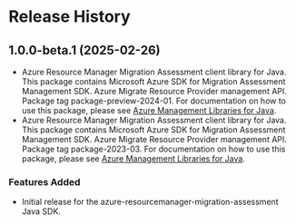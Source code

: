 # Release History

## 1.0.0-beta.1 (2025-02-26)

- Azure Resource Manager Migration Assessment client library for Java. This package contains Microsoft Azure SDK for Migration Assessment Management SDK. Azure Migrate Resource Provider management API. Package tag package-preview-2024-01. For documentation on how to use this package, please see [Azure Management Libraries for Java](https://aka.ms/azsdk/java/mgmt).
- Azure Resource Manager Migration Assessment client library for Java. This package contains Microsoft Azure SDK for Migration Assessment Management SDK. Azure Migrate Resource Provider management API. Package tag package-2023-03. For documentation on how to use this package, please see [Azure Management Libraries for Java](https://aka.ms/azsdk/java/mgmt).
### Features Added

- Initial release for the azure-resourcemanager-migration-assessment Java SDK.


